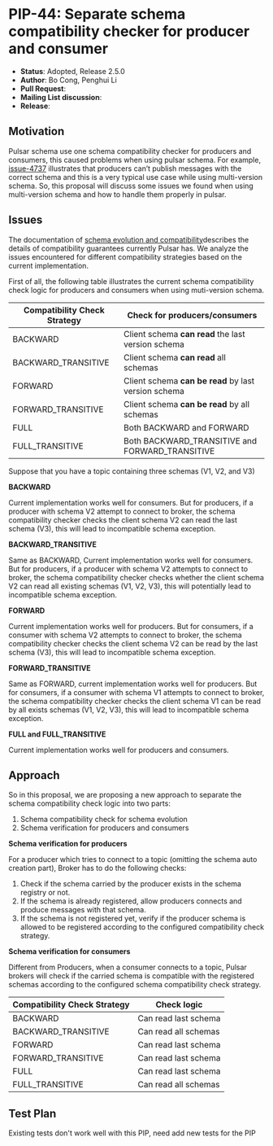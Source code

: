 # PIP-44: Separate schema compatibility checker for producer and consumer

* **Status**: Adopted, Release 2.5.0
* **Author**: Bo Cong, Penghui Li
* **Pull Request**: 
* **Mailing List discussion**:
* **Release**: 

## Motivation

Pulsar schema use one schema compatibility checker for producers and consumers, this caused problems when using pulsar schema. For example, [issue-4737](https://github.com/apache/pulsar/issues/4737) illustrates that producers can’t publish messages with the correct schema and this is a very typical use case while using multi-version schema. So, this proposal will discuss some issues we found when using multi-version schema and how to handle them properly in pulsar. 

## Issues

The documentation of [schema evolution and compatibility]([http://pulsar.apache.org/docs/en/next/schema-evolution-compatibility](http://pulsar.apache.org/docs/en/next/schema-evolution-compatibility/))describes the details of compatibility guarantees currently Pulsar has. We analyze the issues encountered for different compatibility strategies based on the current implementation.

First of all, the following table illustrates the current schema compatibility check logic for producers and consumers when using muti-version schema.

| Compatibility Check Strategy | Check for producers/consumers                        |
| ---------------------------- | ---------------------------------------------------- |
| BACKWARD                     | Client schema **can read** the last version schema   |
| BACKWARD_TRANSITIVE          | Client schema **can read** all schemas               |
| FORWARD                      | Client schema **can be read** by last version schema |
| FORWARD_TRANSITIVE           | Client schema **can be read** by all schemas         |
| FULL                         | Both BACKWARD and FORWARD                            |
| FULL_TRANSITIVE              | Both BACKWARD_TRANSITIVE and FORWARD_TRANSITIVE      |

Suppose that you have a topic containing three schemas (V1, V2, and V3)

**BACKWARD**

Current implementation works well for consumers. But for producers, if a producer with schema V2 attempt to connect to broker, the schema compatibility checker checks the client schema V2 can read the last schema (V3), this will lead to incompatible schema exception. 

**BACKWARD_TRANSITIVE**

Same as  BACKWARD, Current implementation works well for consumers. But for producers, if a producer with schema V2 attempts to connect to broker, the schema compatibility checker checks  whether the client schema V2 can read all existing schemas (V1, V2, V3), this will potentially lead to incompatible schema exception. 

**FORWARD**

Current implementation works well for producers. But for consumers, if a consumer with schema V2 attempts to connect to broker, the schema compatibility checker checks the client schema V2 can be read by the last schema (V3), this will lead to incompatible schema exception.

**FORWARD_TRANSITIVE**

Same as  FORWARD, current implementation works well for producers. But for consumers, if a consumer with schema V1 attempts to connect to broker, the schema compatibility checker checks the client schema V1 can be read by all exists schemas (V1, V2, V3), this will lead to incompatible schema exception.

**FULL and FULL_TRANSITIVE**

Current implementation works well for producers and consumers.

## Approach

So in this proposal, we are proposing a new approach to separate the schema compatibility check logic into two parts:

1. Schema compatibility check for schema evolution
2. Schema verification for producers and consumers

**Schema verification for producers**

For a producer which tries to connect to a topic (omitting the schema auto creation part), Broker has to do the following checks:

1. Check if the schema carried by the producer exists in the schema registry or not.
2. If the schema is already registered, allow producers connects and produce messages with that schema.
3. If the schema is not registered yet, verify if the producer schema is allowed to be registered according to the configured compatibility check strategy. 

**Schema verification for consumers**

Different from Producers, when a consumer connects to a topic, Pulsar brokers will check if the carried schema is compatible with the registered schemas according to the configured schema compatibility check strategy.

| Compatibility Check Strategy | Check logic          |
| ---------------------------- | -------------------- |
| BACKWARD                     | Can read last schema |
| BACKWARD_TRANSITIVE          | Can read all schemas |
| FORWARD                      | Can read last schema |
| FORWARD_TRANSITIVE           | Can read last schema |
| FULL                         | Can read last schema |
| FULL_TRANSITIVE              | Can read all schemas |

## Test Plan

Existing tests don't work well with this PIP, need add new tests for the PIP
